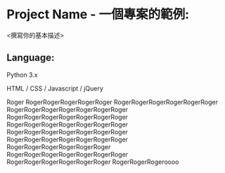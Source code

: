 # Project Name - 一個專案的範例:
<撰寫你的基本描述>
## Language:
Python 3.x

HTML / CSS / Javascript / jQuery



Roger RogerRogerRogerRogerRoger
RogerRogerRogerRogerRogerRoger
RogerRogerRogerRogerRogerRogerRoger
RogerRogerRogerRogerRogerRogerRoger
RogerRogerRogerRogerRogerRogerRoger
RogerRogerRogerRogerRogerRogerRoger
RogerRogerRogerRogerRogerRogerRoger
RogerRogerRogerRogerRogerRoger
RogerRogerRogerRogerRogerRogerRoger
RogerRogerRogerRogerRogerRoger
RogerRogerRogeroooo

